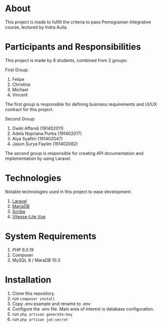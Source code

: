 # About
This project is made to fulfill the criteria to pass Pemograman Integrative course, lectured by Indra Aulia. 

# Participants and Responsibilities
This project is made by 8 students, combined from 2 groups:

First Group:
1. Felipe
2. Christina
3. Michael
4. Vincent

The first group is responsible for defining business requirements and UI/UX contract for this project.

Second Group:
1. Dwiki Affandi (191402011)
2. Adela Nopriana Purba (191402017)
3. Alya Syafitri (191402047)
4. Jason Surya Faylim (191402062)

The second group is responsible for creating API documentation and implementation by using Laravel.

# Technologies

Notable technologies used in this project to ease development:

1. [Laravel](https://laravel.com/)
2. [MariaDB](https://mariadb.org/)
3. [Scribe](https://scribe.knuckles.wtf/)
4. [Vitesse-Lite Vue](https://github.com/antfu/vitesse-lite)

# System Requirements

1. PHP 8.0.19
2. Composer
3. MySQL 8 / MaraDB 10.3

# Installation

1. Clone this repository.
2. run ```composer install```
3. Copy .env.example and rename to .env
4. Configure the .env file. Main area of interest is database configuration.
5. run ```php artisan generate:key```
6. run ```php artisan jwt:secret```
